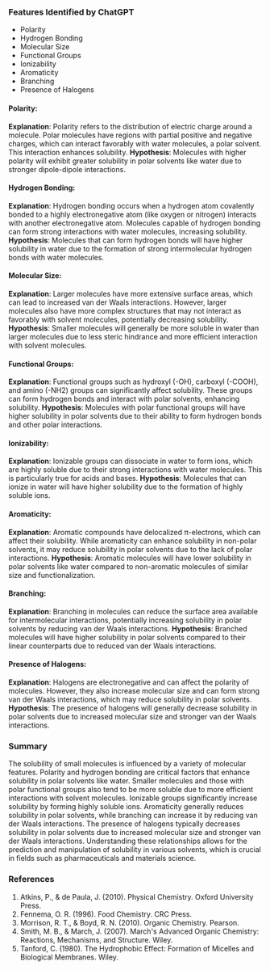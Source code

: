 ### Features Identified by ChatGPT
- Polarity
- Hydrogen Bonding
- Molecular Size
- Functional Groups
- Ionizability
- Aromaticity
- Branching
- Presence of Halogens

#### Polarity:
**Explanation**: Polarity refers to the distribution of electric charge around a molecule. Polar molecules have regions with partial positive and negative charges, which can interact favorably with water molecules, a polar solvent. This interaction enhances solubility.
**Hypothesis**: Molecules with higher polarity will exhibit greater solubility in polar solvents like water due to stronger dipole-dipole interactions.

#### Hydrogen Bonding:
**Explanation**: Hydrogen bonding occurs when a hydrogen atom covalently bonded to a highly electronegative atom (like oxygen or nitrogen) interacts with another electronegative atom. Molecules capable of hydrogen bonding can form strong interactions with water molecules, increasing solubility.
**Hypothesis**: Molecules that can form hydrogen bonds will have higher solubility in water due to the formation of strong intermolecular hydrogen bonds with water molecules.

#### Molecular Size:
**Explanation**: Larger molecules have more extensive surface areas, which can lead to increased van der Waals interactions. However, larger molecules also have more complex structures that may not interact as favorably with solvent molecules, potentially decreasing solubility.
**Hypothesis**: Smaller molecules will generally be more soluble in water than larger molecules due to less steric hindrance and more efficient interaction with solvent molecules.

#### Functional Groups:
**Explanation**: Functional groups such as hydroxyl (-OH), carboxyl (-COOH), and amino (-NH2) groups can significantly affect solubility. These groups can form hydrogen bonds and interact with polar solvents, enhancing solubility.
**Hypothesis**: Molecules with polar functional groups will have higher solubility in polar solvents due to their ability to form hydrogen bonds and other polar interactions.

#### Ionizability:
**Explanation**: Ionizable groups can dissociate in water to form ions, which are highly soluble due to their strong interactions with water molecules. This is particularly true for acids and bases.
**Hypothesis**: Molecules that can ionize in water will have higher solubility due to the formation of highly soluble ions.

#### Aromaticity:
**Explanation**: Aromatic compounds have delocalized π-electrons, which can affect their solubility. While aromaticity can enhance solubility in non-polar solvents, it may reduce solubility in polar solvents due to the lack of polar interactions.
**Hypothesis**: Aromatic molecules will have lower solubility in polar solvents like water compared to non-aromatic molecules of similar size and functionalization.

#### Branching:
**Explanation**: Branching in molecules can reduce the surface area available for intermolecular interactions, potentially increasing solubility in polar solvents by reducing van der Waals interactions.
**Hypothesis**: Branched molecules will have higher solubility in polar solvents compared to their linear counterparts due to reduced van der Waals interactions.

#### Presence of Halogens:
**Explanation**: Halogens are electronegative and can affect the polarity of molecules. However, they also increase molecular size and can form strong van der Waals interactions, which may reduce solubility in polar solvents.
**Hypothesis**: The presence of halogens will generally decrease solubility in polar solvents due to increased molecular size and stronger van der Waals interactions.

### Summary
The solubility of small molecules is influenced by a variety of molecular features. Polarity and hydrogen bonding are critical factors that enhance solubility in polar solvents like water. Smaller molecules and those with polar functional groups also tend to be more soluble due to more efficient interactions with solvent molecules. Ionizable groups significantly increase solubility by forming highly soluble ions. Aromaticity generally reduces solubility in polar solvents, while branching can increase it by reducing van der Waals interactions. The presence of halogens typically decreases solubility in polar solvents due to increased molecular size and stronger van der Waals interactions. Understanding these relationships allows for the prediction and manipulation of solubility in various solvents, which is crucial in fields such as pharmaceuticals and materials science.

### References
1. Atkins, P., & de Paula, J. (2010). Physical Chemistry. Oxford University Press.
2. Fennema, O. R. (1996). Food Chemistry. CRC Press.
3. Morrison, R. T., & Boyd, R. N. (2010). Organic Chemistry. Pearson.
4. Smith, M. B., & March, J. (2007). March's Advanced Organic Chemistry: Reactions, Mechanisms, and Structure. Wiley.
5. Tanford, C. (1980). The Hydrophobic Effect: Formation of Micelles and Biological Membranes. Wiley.